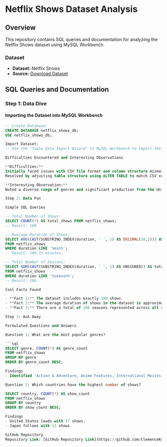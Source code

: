 # Netflix Shows Dataset Analysis

## Overview

This repository contains SQL queries and documentation for analyzing the Netflix Shows dataset using MySQL Workbench.

### Dataset

- **Dataset:** Netflix Shows
- **Source:** [Download Dataset](https://drive.google.com/file/d/1Cth8F5M7smd4uqE7QNX6vHBSOdK_eank/view)

## SQL Queries and Documentation

### Step 1: Data Dive

#### Importing the Dataset into MySQL Workbench

```sql
-- Create Database:
CREATE DATABASE netflix_shows_db;
USE netflix_shows_db;

Import Dataset:
-- Use the "Table Data Import Wizard" in MySQL Workbench to import the CSV file into a table named netflix_shows.

Difficulties Encountered and Interesting Observations

**Difficulties:**
Initially faced issues with CSV file format and column structure mismatch.
Resolved by adjusting table structure using ALTER TABLE to match CSV columns.

**Interesting Observation:**
Noted a diverse range of genres and significant production from the United States.

Step 2: Data Fun

Simple SQL Queries

-- Total Number of Shows:
SELECT COUNT(*) AS total_shows FROM netflix_shows;
-- Result: 100

-- Average Duration of Shows:
SELECT AVG(CAST(SUBSTRING_INDEX(duration, ' ', 1) AS DECIMAL(10,2))) AS average_duration
FROM netflix_shows
WHERE duration LIKE '%min%';
-- Result: 100.73 minutes

-- Total Number of Seasons:
SELECT SUM(CAST(SUBSTRING_INDEX(duration, ' ', 1) AS UNSIGNED)) AS total_seasons
FROM netflix_shows
WHERE duration LIKE '%season%';
-- Result: 106

Cool Facts Found

- **Fact 1:** The dataset includes exactly 100 shows.
- **Fact 2:** The average duration of shows in the dataset is approximately 100.73 minutes.
- **Fact 3:** There are a total of 106 seasons represented across all shows in the dataset.

Step 3: Ask Away

Formulated Questions and Answers

Question 1: What are the most popular genres?

```sql
SELECT genre, COUNT(*) AS genre_count
FROM netflix_shows
GROUP BY genre
ORDER BY genre_count DESC;

Findings
- Identified 'Action & Adventure, Anime Features, International Movies' as the most popular genre with 12 shows.

Question 2: Which countries have the highest number of shows?

SELECT country, COUNT(*) AS show_count
FROM netflix_shows
GROUP BY country
ORDER BY show_count DESC;

Findings
- United States leads with 17 shows.
- Japan follows with 13 shows.

GitHub Repository
Repository Link: [GitHub Repository Link](https://github.com/ClemenceKyende/Database-Assignment.git)


